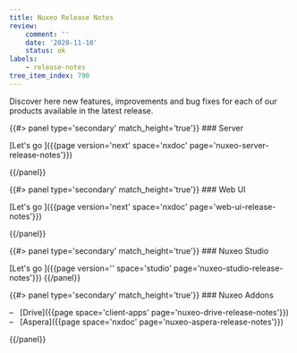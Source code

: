 ```yaml
---
title: Nuxeo Release Notes
review:
    comment: ''
    date: '2020-11-10'
    status: ok
labels:
    - release-notes
tree_item_index: 790
---
```


Discover here new features, improvements and bug fixes for each of our products available in the latest release.  

<div class="row" data-equalizer data-equalize-on="medium">
<div class="column medium-6">
{{#> panel type='secondary' match_height='true'}}
### Server

[Let's go&nbsp;<i class="fa fa-long-arrow-right" aria-hidden="true"></i>]({{page version='next' space='nxdoc' page='nuxeo-server-release-notes'}})

{{/panel}}
</div>

<div class="column medium-6">
{{#> panel type='secondary' match_height='true'}}
### Web UI

[Let's go&nbsp;<i class="fa fa-long-arrow-right" aria-hidden="true"></i>]({{page version='next' space='nxdoc' page='web-ui-release-notes'}})

{{/panel}}
</div>
</div>

<div class="row" data-equalizer data-equalize-on="medium">
<div class="column medium-6">
{{#> panel type='secondary' match_height='true'}}
### Nuxeo Studio

[Let's go&nbsp;<i class="fa fa-long-arrow-right" aria-hidden="true"></i>]({{page version='' space='studio' page='nuxeo-studio-release-notes'}})
{{/panel}}
</div>

<div class="column medium-6">
{{#> panel type='secondary' match_height='true'}}
### Nuxeo Addons

&#8211; &nbsp; [Drive]({{page space='client-apps' page='nuxeo-drive-release-notes'}})</br>
&#8211; &nbsp; [Aspera]({{page space='nxdoc' page='nuxeo-aspera-release-notes'}})

{{/panel}}

</div>

</div>
